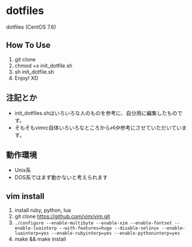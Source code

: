 # dotfiles

dotfiles (CentOS 7.6)

## How To Use

1. git clone
1. chmod +x init_dotfile.sh
1. sh init_dotfile.sh
1. Enjoy! XD

## 注記とか

- init_dotfiles.shはいろいろな人のものを参考に、自分用に編集したものです。
- そもそもvimrc自体いろいろなところから~~パク~~参考にさせていただいています。

## 動作環境

- Unix系
- DOS系ではまず動かないと考えられます

## vim install

1. install ruby, python, lua
1. git clone https://github.com/vim/vim.git
1. `./configure --enable-multibyte --enable-xim --enable-fontset --enable-luainterp --with-features=huge --disable-selinux --enable-luainterp=yes --enable-rubyinterp=yes --enable-pythoninterp=yes`
1. make && make install
